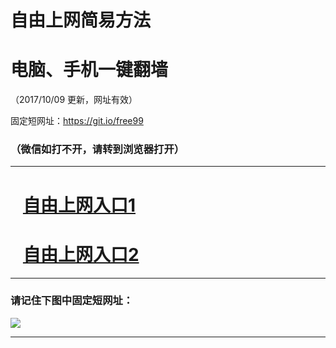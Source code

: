 ﻿# 自由上网简易方法

# 电脑、手机一键翻墙

（2017/10/09 更新，网址有效）

固定短网址：https://git.io/free99

### （微信如打不开，请转到浏览器打开）


***





# &nbsp;&nbsp; <a href="http://ft1208928129.fwq-tz-1001.info/fwqtz01.html?t=100900127188 " target="_blank">自由上网入口1</a>
# &nbsp;&nbsp; <a href="http://ft1481324418.fwq-tz-1002.info/fwqtz02.html?t=100900112520 " target="_blank">自由上网入口2</a>
***

### 请记住下图中固定短网址：

<img src="https://s3-us-west-2.amazonaws.com/fwq-1001/yjfq-20170905okok.png" /> 


***

